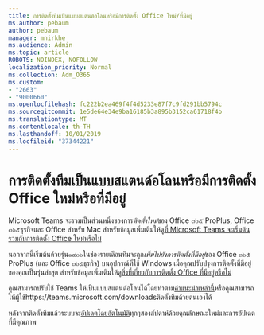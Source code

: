 ```yaml
---
title: การติดตั้งทีมเป็นแบบสแตนด์อโลนหรือมีการติดตั้ง Office ใหม่/ที่มีอยู่
ms.author: pebaum
author: pebaum
manager: mnirkhe
ms.audience: Admin
ms.topic: article
ROBOTS: NOINDEX, NOFOLLOW
localization_priority: Normal
ms.collection: Adm_O365
ms.custom:
- "2663"
- "9000660"
ms.openlocfilehash: fc222b2ea469f4f4d5233e87f7c9fd291bb5794c
ms.sourcegitcommit: 1e5de64e34e9ba16185b3a895b3152ca61718f4b
ms.translationtype: MT
ms.contentlocale: th-TH
ms.lasthandoff: 10/01/2019
ms.locfileid: "37344221"
---
```

# <a name="installing-teams-as-standalone-or-with-new-or-existing-office-installations"></a>การติดตั้งทีมเป็นแบบสแตนด์อโลนหรือมีการติดตั้ง Office ใหม่หรือที่มีอยู่

Microsoft Teams จะรวมเป็นส่วนหนึ่งของการ*ติดตั้งใหม่*ของ Office ๓๖๕ ProPlus, Office ๓๖๕ธุรกิจและ Office สำหรับ Mac สำหรับข้อมูลเพิ่มเติมให้ดู[ที่ Microsoft Teams จะเริ่มต้นรวมกับการติดตั้ง Office ใหม่หรือไม่](https://docs.microsoft.com/deployoffice/teams-install#when-will-microsoft-teams-start-being-included-with-new-installations-of-office-365-proplus)

นอกจากนี้เริ่มต้นด้วยรุ่น๑๙๐๖ในช่องรายเดือนทีมจะถูก*เพิ่มไปยังการติดตั้งที่มีอยู่*ของ Office ๓๖๕ ProPlus (และ Office ๓๖๕ธุรกิจ) บนอุปกรณ์ที่ใช้ Windows เมื่อคุณปรับปรุงการติดตั้งที่มีอยู่ของคุณเป็นรุ่นล่าสุด สำหรับข้อมูลเพิ่มเติมให้ดู[สิ่งที่เกี่ยวกับการติดตั้ง Office ที่มีอยู่หรือไม่](https://docs.microsoft.com/deployoffice/teams-install#what-about-existing-installations-of-office-365-proplus)

คุณสามารถปรับใช้ Teams ให้เป็นแบบสแตนด์อโลนได้โดยทำตาม[คำแนะนำเหล่านี้](https://docs.microsoft.com/MicrosoftTeams/msi-deployment)หรือคุณสามารถให้ผู้ใช้https://teams.microsoft.com/downloadsติดตั้งทีมด้วยตนเองได้

หลังจากติดตั้งทีมแล้วระบบจะ[อัปเดตโดยอัตโนมัติ](https://docs.microsoft.com/deployoffice/teams-install#feature-and-quality-updates-for-microsoft-teams)ทุกๆสองสัปดาห์ด้วยคุณลักษณะใหม่และการอัปเดตที่มีคุณภาพ 

